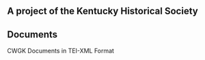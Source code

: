 
## A project of the Kentucky Historical Society
<unclear/>

## Documents
CWGK Documents in TEI-XML Format

